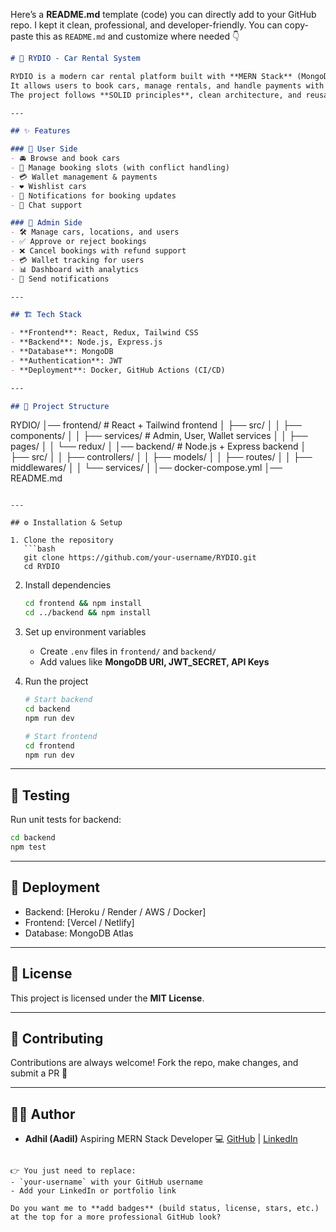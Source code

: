 Here’s a **README.md** template (code) you can directly add to your GitHub repo. I kept it clean, professional, and developer-friendly. You can copy-paste this as `README.md` and customize where needed 👇

```markdown
# 🚗 RYDIO - Car Rental System

RYDIO is a modern car rental platform built with **MERN Stack** (MongoDB, Express.js, React, Node.js).  
It allows users to book cars, manage rentals, and handle payments with wallet management.  
The project follows **SOLID principles**, clean architecture, and reusable components for scalability.

---

## ✨ Features

### 🔹 User Side
- 🚘 Browse and book cars  
- 📅 Manage booking slots (with conflict handling)  
- 💳 Wallet management & payments  
- ❤️ Wishlist cars  
- 🔔 Notifications for booking updates  
- 💬 Chat support  

### 🔹 Admin Side
- 🛠️ Manage cars, locations, and users  
- ✅ Approve or reject bookings  
- ❌ Cancel bookings with refund support  
- 💳 Wallet tracking for users  
- 📊 Dashboard with analytics  
- 🔔 Send notifications  

---

## 🏗️ Tech Stack

- **Frontend**: React, Redux, Tailwind CSS  
- **Backend**: Node.js, Express.js  
- **Database**: MongoDB  
- **Authentication**: JWT  
- **Deployment**: Docker, GitHub Actions (CI/CD)  

---

## 📂 Project Structure
```

RYDIO/
│── frontend/        # React + Tailwind frontend
│   ├── src/
│   │   ├── components/
│   │   ├── services/   # Admin, User, Wallet services
│   │   ├── pages/
│   │   └── redux/
│
│── backend/         # Node.js + Express backend
│   ├── src/
│   │   ├── controllers/
│   │   ├── models/
│   │   ├── routes/
│   │   ├── middlewares/
│   │   └── services/
│
│── docker-compose.yml
│── README.md

````

---

## ⚙️ Installation & Setup

1. Clone the repository  
   ```bash
   git clone https://github.com/your-username/RYDIO.git
   cd RYDIO
````

2. Install dependencies

   ```bash
   cd frontend && npm install
   cd ../backend && npm install
   ```

3. Set up environment variables

   * Create `.env` files in `frontend/` and `backend/`
   * Add values like **MongoDB URI, JWT\_SECRET, API Keys**

4. Run the project

   ```bash
   # Start backend
   cd backend
   npm run dev

   # Start frontend
   cd frontend
   npm run dev
   ```

---

## 🧪 Testing

Run unit tests for backend:

```bash
cd backend
npm test
```

---

## 🚀 Deployment

* Backend: \[Heroku / Render / AWS / Docker]
* Frontend: \[Vercel / Netlify]
* Database: MongoDB Atlas

---

## 📜 License

This project is licensed under the **MIT License**.

---

## 🤝 Contributing

Contributions are always welcome!
Fork the repo, make changes, and submit a PR 🚀

---

## 👨‍💻 Author

* **Adhil (Aadil)**
  Aspiring MERN Stack Developer 💻
  [GitHub](https://github.com/your-username) | [LinkedIn](https://linkedin.com/in/your-profile)

```

👉 You just need to replace:
- `your-username` with your GitHub username  
- Add your LinkedIn or portfolio link  

Do you want me to **add badges** (build status, license, stars, etc.) at the top for a more professional GitHub look?
```
